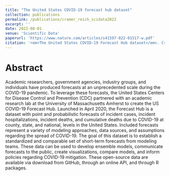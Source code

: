 ```yaml
---
title: "The United States COVID-19 forecast hub dataset"
collection: publications
permalink: /publications/cramer_reich_scidata2022
excerpt: ''
date: 2022-08-01
venue: 'Scientific Data'
paperurl: 'https://www.nature.com/articles/s41597-022-01517-w.pdf'
citation: '<em>The United States COVID-19 Forecast Hub dataset</em>. Cramer, E.Y., Huang, Y., Wang, Y., <b>et al.</b> (2022), Scientific Data, 9(462):1-15'
---
```


# Abstract 
Academic researchers, government agencies, industry groups, and individuals have produced forecasts at an unprecedented scale during the COVID-19 pandemic. To leverage these forecasts, the United States Centers for Disease Control and Prevention (CDC) partnered with an academic research lab at the University of Massachusetts Amherst to create the US COVID-19 Forecast Hub. Launched in April 2020, the Forecast Hub is a dataset with point and probabilistic forecasts of incident cases, incident hospitalizations, incident deaths, and cumulative deaths due to COVID-19 at county, state, and national, levels in the United States. Included forecasts represent a variety of modeling approaches, data sources, and assumptions regarding the spread of COVID-19. The goal of this dataset is to establish a standardized and comparable set of short-term forecasts from modeling teams. These data can be used to develop ensemble models, communicate forecasts to the public, create visualizations, compare models, and inform policies regarding COVID-19 mitigation. These open-source data are available via download from GitHub, through an online API, and through R packages.